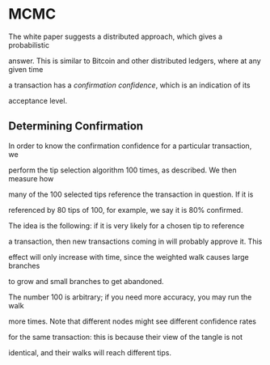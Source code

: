 # MCMC

The white paper suggests a distributed approach, which gives a probabilistic

answer. This is similar to Bitcoin and other distributed ledgers, where at any given time

a transaction has a _confirmation confidence_, which is an indication of its

acceptance level.



## Determining Confirmation

In order to know the confirmation confidence for a particular transaction, we

perform the tip selection algorithm 100 times, as described. We then measure how

many of the 100 selected tips reference the transaction in question. If it is

referenced by 80 tips of 100, for example, we say it is 80% confirmed.

The idea is the following: if it is very likely for a chosen tip to reference

a transaction, then new transactions coming in will probably approve it. This

effect will only increase with time, since the weighted walk causes large branches

to grow and small branches to get abandoned.



The number 100 is arbitrary; if you need more accuracy, you may run the walk

more times. Note that different nodes might see different confidence rates

for the same transaction: this is because their view of the tangle is not

identical, and their walks will reach different tips.



